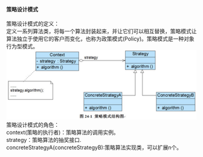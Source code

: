 #### 策略设计模式
策略设计模式的定义：<br/>
定义一系列算法类，将每一个算法封装起来，并让它们可以相互替换，策略模式让算法独立于使用它的客户而变化，也称为政策模式(Policy)。策略模式是一种对象行为型模式。
![策略模式](img/strategy.jpg)
策略设计模式的角色：<br/>
context(策略的执行者)：策略算法的调用实例。<br/>
strategy：策略算法的抽奖接口.<br/>
concreteStrategyA(concreteStrategyB):策略算法实现类，可以扩展n个。
